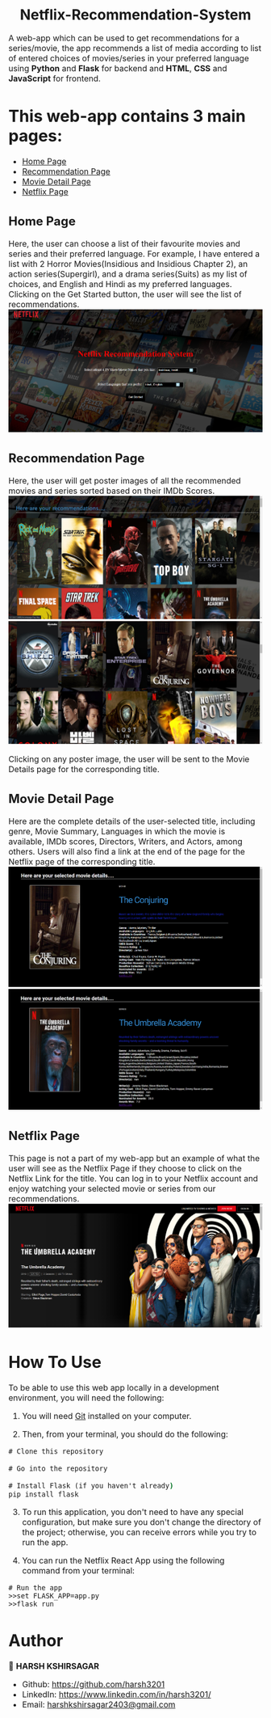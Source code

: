 <h1 align="center">Netflix-Recommendation-System</h1>
<p><font size="3">
A web-app which can be used to get recommendations for a series/movie, the app recommends a list of media according to list of entered choices of movies/series in your preferred language using <strong>Python</strong> and <strong>Flask</strong> for backend and <strong>HTML</strong>, <strong>CSS</strong> and <strong>JavaScript</strong> for frontend.
</p>

 # This web-app contains 3 main pages:
- [Home Page](#home-page)
- [Recommendation Page](#recommendation-page)
- [Movie Detail Page](#movie-detail-page)
- [Netflix Page](#netflix-page)

## Home Page
Here, the user can choose a list of their favourite movies and series and their preferred language. For example, I have entered a list with 2 Horror Movies(Insidious and Insidious Chapter 2), an action series(Supergirl), and a drama series(Suits) as my list of choices, and English and Hindi as my preferred languages.
Clicking on the Get Started button, the user will see the list of recommendations.
![](/app/static/screenshots/Screenshot-HomePage.png)

## Recommendation Page
Here, the user will get poster images of all the recommended movies and series sorted based on their IMDb Scores.
![](/screenshots/Screenshot-RecommendationPage1.png)
![](/screenshots/Screenshot-RecommendationPage2.png)

Clicking on any poster image, the user will be sent to the Movie Details page for the corresponding title.

## Movie Detail Page
Here are the complete details of the user-selected title, including genre, Movie Summary, Languages in which the movie is available, IMDb scores, Directors, Writers, and Actors, among others. Users will also find a link at the end of the page for the Netflix page of the corresponding title. 
![](/screenshots/Screenshot-MovieDetailPage1.png)
![](/screenshots/Screenshot-MovieDetailPage2.png)

## Netflix Page
This page is not a part of my web-app but an example of what the user will see as the Netflix Page if they choose to click on the Netflix Link for the title.
You can log in to your Netflix account and enjoy watching your selected movie or series from our recommendations.
![](/screenshots/Screenshot-NetflixPage.png)

# How To Use

To be able to use this web app locally in a development environment, you will need the following:

1) You will need [Git](https://git-scm.com) installed on your computer.

2) Then, from your terminal, you should do the following:

```cmd
# Clone this repository

# Go into the repository

# Install Flask (if you haven't already)
pip install flask

```
3) To run this application, you don't need to have any special configuration, but make sure you don't change the directory of the project; otherwise, you can receive errors while you try to run the app.

4) You can run the Netflix React App using the following command from your terminal:

```
# Run the app
>>set FLASK_APP=app.py
>>flask run
```

# Author

👤 **HARSH KSHIRSAGAR**
- Github: https://github.com/harsh3201
- LinkedIn: https://www.linkedin.com/in/harsh3201/
- Email: harshkshirsagar2403@gmail.com


